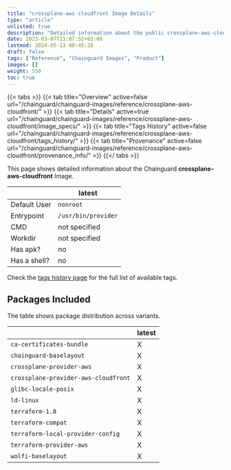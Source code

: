 ```yaml
---
title: "crossplane-aws-cloudfront Image Details"
type: "article"
unlisted: true
description: "Detailed information about the public crossplane-aws-cloudfront Chainguard Image."
date: 2023-03-07T11:07:52+02:00
lastmod: 2024-05-13 00:45:28
draft: false
tags: ["Reference", "Chainguard Images", "Product"]
images: []
weight: 550
toc: true
---
```


{{< tabs >}}
{{< tab title="Overview" active=false url="/chainguard/chainguard-images/reference/crossplane-aws-cloudfront/" >}}
{{< tab title="Details" active=true url="/chainguard/chainguard-images/reference/crossplane-aws-cloudfront/image_specs/" >}}
{{< tab title="Tags History" active=false url="/chainguard/chainguard-images/reference/crossplane-aws-cloudfront/tags_history/" >}}
{{< tab title="Provenance" active=false url="/chainguard/chainguard-images/reference/crossplane-aws-cloudfront/provenance_info/" >}}
{{</ tabs >}}

This page shows detailed information about the Chainguard **crossplane-aws-cloudfront** Image.

|              | latest              |
|--------------|---------------------|
| Default User | `nonroot`           |
| Entrypoint   | `/usr/bin/provider` |
| CMD          | not specified       |
| Workdir      | not specified       |
| Has apk?     | no                  |
| Has a shell? | no                  |

Check the [tags history page](/chainguard/chainguard-images/reference/crossplane-aws-cloudfront/tags_history/) for the full list of available tags.

## Packages Included
The table shows package distribution across variants.

|                                      | latest |
|--------------------------------------|--------|
| `ca-certificates-bundle`             | X      |
| `chainguard-baselayout`              | X      |
| `crossplane-provider-aws`            | X      |
| `crossplane-provider-aws-cloudfront` | X      |
| `glibc-locale-posix`                 | X      |
| `ld-linux`                           | X      |
| `terraform-1.8`                      | X      |
| `terraform-compat`                   | X      |
| `terraform-local-provider-config`    | X      |
| `terraform-provider-aws`             | X      |
| `wolfi-baselayout`                   | X      |

